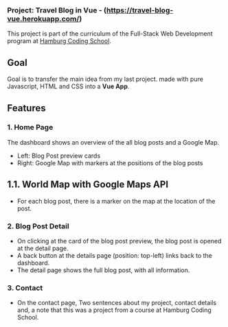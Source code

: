 ### Project: Travel Blog in Vue - (https://travel-blog-vue.herokuapp.com/)

This project is part of the curriculum of the Full-Stack Web Development program at [Hamburg Coding School](https://hamburgcodingschool.com/).

## Goal

Goal is to transfer the main idea from my last project.
made with pure Javascript, HTML and CSS into a **Vue App**.

## Features

### 1. Home Page

The dashboard shows an overview of the all blog posts and a Google Map.
- Left: Blog Post preview cards
- Right: Google Map with markers at the positions of the blog posts

## 1.1. World Map with Google Maps API

- For each blog post, there is a marker on the map at the location of the post.

### 2. Blog Post Detail
- On clicking at the card of the blog post preview, the blog post is opened at the detail page.
- A back button at the details page (position: top-left) links back to the dashboard.
- The detail page shows the full blog post, with all information.

### 3. Contact

- On the contact page, Two sentences about my project, contact details and, a note that this was a project from a course at Hamburg Coding School.
